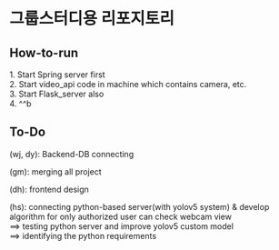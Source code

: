 <h1>그룹스터디용 리포지토리</h1>
<h2>How-to-run</h2>
1. Start Spring server first<br>
2. Start video_api code in machine which contains camera, etc.<br>
3. Start Flask_server also<br>
4. ^^b<br>

<h2>To-Do</h2>

(wj, dy): Backend-DB connecting<br>

(gm): merging all project<br>

(dh): frontend design<br>

(hs): connecting python-based server(with yolov5 system) & develop algorithm for only authorized user can check webcam view<br>
==> testing python server and improve yolov5 custom model<br>
==> identifying the python requirements<br>